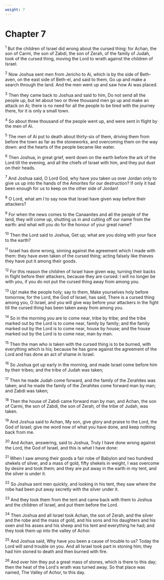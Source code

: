 ```yaml
---
weight: 7
---
```


# Chapter 7

<sup>1</sup> But the children of Israel did wrong about the cursed thing: for Achan, the son of Carmi, the son of Zabdi, the son of Zerah, of the family of Judah, took of the cursed thing, moving the Lord to wrath against the children of Israel. 

<sup>2</sup> Now Joshua sent men from Jericho to Ai, which is by the side of Beth-aven, on the east side of Beth-el, and said to them, Go up and make a search through the land. And the men went up and saw how Ai was placed. 

<sup>3</sup> Then they came back to Joshua and said to him, Do not send all the people up, but let about two or three thousand men go up and make an attack on Ai; there is no need for all the people to be tired with the journey there, for it is only a small town. 

<sup>4</sup> So about three thousand of the people went up, and were sent in flight by the men of Ai. 

<sup>5</sup> The men of Ai put to death about thirty-six of them, driving them from before the town as far as the stoneworks, and overcoming them on the way down: and the hearts of the people became like water. 

<sup>6</sup> Then Joshua, in great grief, went down on the earth before the ark of the Lord till the evening, and all the chiefs of Israel with him, and they put dust on their heads. 

<sup>7</sup> And Joshua said, O Lord God, why have you taken us over Jordan only to give us up into the hands of the Amorites for our destruction? If only it had been enough for us to keep on the other side of Jordan! 

<sup>8</sup> O Lord, what am I to say now that Israel have given way before their attackers? 

<sup>9</sup> For when the news comes to the Canaanites and all the people of the land, they will come up, shutting us in and cutting off our name from the earth: and what will you do for the honour of your great name? 

<sup>10</sup> Then the Lord said to Joshua, Get up; what are you doing with your face to the earth? 

<sup>11</sup> Israel has done wrong, sinning against the agreement which I made with them: they have even taken of the cursed thing; acting falsely like thieves they have put it among their goods. 

<sup>12</sup> For this reason the children of Israel have given way, turning their backs in flight before their attackers, because they are cursed: I will no longer be with you, if you do not put the cursed thing away from among you. 

<sup>13</sup> Up! make the people holy; say to them, Make yourselves holy before tomorrow, for the Lord, the God of Israel, has said, There is a cursed thing among you, O Israel, and you will give way before your attackers in the fight till the cursed thing has been taken away from among you. 

<sup>14</sup> So in the morning you are to come near, tribe by tribe; and the tribe marked out by the Lord is to come near, family by family; and the family marked out by the Lord is to come near, house by house; and the house marked out by the Lord is to come near, man by man. 

<sup>15</sup> Then the man who is taken with the cursed thing is to be burned, with everything which is his; because he has gone against the agreement of the Lord and has done an act of shame in Israel. 

<sup>16</sup> So Joshua got up early in the morning, and made Israel come before him by their tribes; and the tribe of Judah was taken; 

<sup>17</sup> Then he made Judah come forward, and the family of the Zerahites was taken; and he made the family of the Zerahites come forward man by man; and Zabdi was taken; 

<sup>18</sup> Then the house of Zabdi came forward man by man, and Achan, the son of Carmi, the son of Zabdi, the son of Zerah, of the tribe of Judah, was taken. 

<sup>19</sup> And Joshua said to Achan, My son, give glory and praise to the Lord, the God of Israel; give me word now of what you have done, and keep nothing back from me. 

<sup>20</sup> And Achan, answering, said to Joshua, Truly I have done wrong against the Lord, the God of Israel, and this is what I have done: 

<sup>21</sup> When I saw among their goods a fair robe of Babylon and two hundred shekels of silver, and a mass of gold, fifty shekels in weight, I was overcome by desire and took them; and they are put away in the earth in my tent, and the silver is under it. 

<sup>22</sup> So Joshua sent men quickly, and looking in his tent, they saw where the robe had been put away secretly with the silver under it. 

<sup>23</sup> And they took them from the tent and came back with them to Joshua and the children of Israel, and put them before the Lord. 

<sup>24</sup> Then Joshua and all Israel took Achan, the son of Zerah, and the silver and the robe and the mass of gold, and his sons and his daughters and his oxen and his asses and his sheep and his tent and everything he had; and they took them up into the valley of Achor. 

<sup>25</sup> And Joshua said, Why have you been a cause of trouble to us? Today the Lord will send trouble on you. And all Israel took part in stoning him; they had him stoned to death and then burned with fire. 

<sup>26</sup> And over him they put a great mass of stones, which is there to this day; then the heat of the Lord's wrath was turned away. So that place was named, The Valley of Achor, to this day. 


